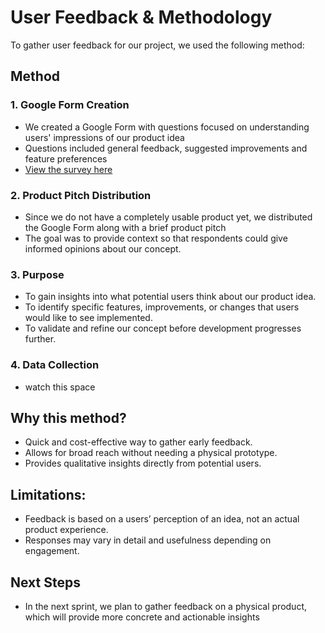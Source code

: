 # User Feedback & Methodology

To gather user feedback for our project, we used the following method:

## Method

### 1. Google Form Creation

- We created a Google Form with questions focused on understanding users' impressions of our product idea
- Questions included general feedback, suggested improvements and feature preferences
- [View the survey here](https://docs.google.com/forms/d/e/1FAIpQLSf0ihPCr1UGzcnIMiT2nzkEq5zqt0ezSRXEbI9rU2Ff0Ksefg/viewform)

### 2. Product Pitch Distribution

- Since we do not have a completely usable product yet, we distributed the Google Form along with a brief product pitch
- The goal was to provide context so that respondents could give informed opinions about our concept.

### 3. Purpose

- To gain insights into what potential users think about our product idea.
- To identify specific features, improvements, or changes that users would like to see implemented.
- To validate and refine our concept before development progresses further.

### 4. Data Collection

- watch this space

## Why this method?

- Quick and cost-effective way to gather early feedback.
- Allows for broad reach without needing a physical prototype.
- Provides qualitative insights directly from potential users.

## Limitations:

- Feedback is based on a users’ perception of an idea, not an actual product experience.
- Responses may vary in detail and usefulness depending on engagement.

## Next Steps

- In the next sprint, we plan to gather feedback on a physical product, which will provide more concrete and actionable insights
